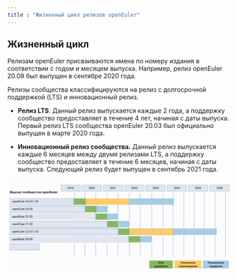 ```yaml
---
title : "Жизненный цикл релизов openEuler"
---
```


<div class="markdown">

## Жизненный цикл


Релизам openEuler присваиваются имена по номеру издания в соответствии с годом и месяцем выпуска. Например, релиз openEuler 20.09 был выпущен в сентябре 2020 года.

Релизы сообщества классифицируются на релиз с долгосрочной поддержкой (LTS) и инновационный релиз.

- **Релиз LTS**. Данный релиз выпускается каждые 2 года, а поддержку сообщество предоставляет в течение 4 лет, начиная с даты выпуска. Первый релиз LTS сообщества openEuler 20.03 был официально выпущен в марте 2020 года.

- **Инновационный релиз сообщества.** Данный релиз выпускается каждые 6 месяцев между двумя релизами LTS, а поддержку сообщество предоставляет в течение 6 месяцев, начиная с даты выпуска. Следующий релиз будет выпущен в сентябрь 2021 года.

![](./lifecycle.png)

</div>